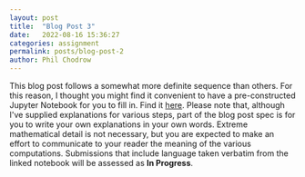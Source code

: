 ```yaml
---
layout: post
title:  "Blog Post 3"
date:   2022-08-16 15:36:27
categories: assignment
permalink: posts/blog-post-2
author: Phil Chodrow
---
```



This blog post follows a somewhat more definite sequence than others. For this reason, I thought you might find it convenient to have a pre-constructed Jupyter Notebook for you to fill in. Find it [here](https://nbviewer.jupyter.org/github/PhilChodrow/PIC16B/blob/master/HW/spectral-clustering.ipynb). Please note that, although I've supplied explanations for various steps, part of the blog post spec is for you to write your own explanations in your own words. Extreme mathematical detail is not necessary, but you are expected to make an effort to communicate to your reader the meaning of the various computations. Submissions that include language taken verbatim from the linked notebook will be assessed as <span style="color: gold;"><i class="fas fa-arrow-alt-circle-up"></i></span> **In Progress**.  